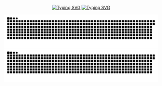 <div align="center">

[![Typing SVG](https://readme-typing-svg.herokuapp.com/?size=65&height=90&width=600&center=true&color=111111&lines=Greetings;I+am+Simon)](https://git.io/typing-svg#gh-light-mode-only)
[![Typing SVG](https://readme-typing-svg.herokuapp.com/?size=65&height=90&width=600&center=true&color=FFFFFF&lines=Greetings;I+am+Simon)](https://git.io/typing-svg#gh-dark-mode-only)

![GitHub Snake Light](https://raw.githubusercontent.com/adaptive-simon/adaptive-simon/output/github-snake.svg#gh-light-mode-only)
![GitHub Snake dark](https://raw.githubusercontent.com/adaptive-simon/adaptive-simon/output/github-snake-dark.svg#gh-dark-mode-only)
</div>

